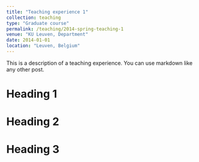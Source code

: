 ```yaml
---
title: "Teaching experience 1"
collection: teaching
type: "Graduate course"
permalink: /teaching/2014-spring-teaching-1
venue: "KU Leuven, Department"
date: 2014-01-01
location: "Leuven, Belgium"
---
```


This is a description of a teaching experience. You can use markdown like any other post.

Heading 1
======

Heading 2
======

Heading 3
======